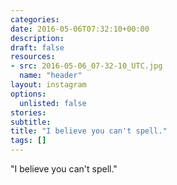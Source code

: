 ```yaml
---
categories:
date: 2016-05-06T07:32:10+00:00
description:
draft: false
resources:
- src: 2016-05-06_07-32-10_UTC.jpg
  name: "header"
layout: instagram
options:
  unlisted: false
stories:
subtitle:
title: "I believe you can't spell."
tags: []
---
```


"I believe you can't spell."
